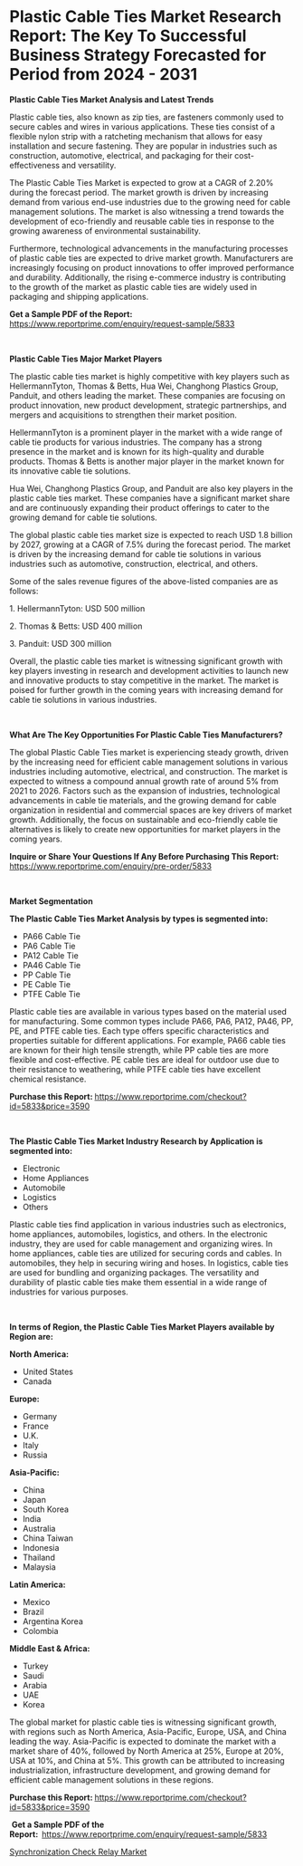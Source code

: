 <p><h1>Plastic Cable Ties Market Research Report: The Key To Successful Business Strategy Forecasted for Period from 2024 - 2031</h1></p><p><strong>Plastic Cable Ties Market Analysis and Latest Trends</strong></p>
<p><p>Plastic cable ties, also known as zip ties, are fasteners commonly used to secure cables and wires in various applications. These ties consist of a flexible nylon strip with a ratcheting mechanism that allows for easy installation and secure fastening. They are popular in industries such as construction, automotive, electrical, and packaging for their cost-effectiveness and versatility.</p><p>The Plastic Cable Ties Market is expected to grow at a CAGR of 2.20% during the forecast period. The market growth is driven by increasing demand from various end-use industries due to the growing need for cable management solutions. The market is also witnessing a trend towards the development of eco-friendly and reusable cable ties in response to the growing awareness of environmental sustainability.</p><p>Furthermore, technological advancements in the manufacturing processes of plastic cable ties are expected to drive market growth. Manufacturers are increasingly focusing on product innovations to offer improved performance and durability. Additionally, the rising e-commerce industry is contributing to the growth of the market as plastic cable ties are widely used in packaging and shipping applications.</p></p>
<p><strong>Get a Sample PDF of the Report:&nbsp;</strong> <a href="https://www.reportprime.com/enquiry/request-sample/5833">https://www.reportprime.com/enquiry/request-sample/5833</a></p>
<p>&nbsp;</p>
<p><strong>Plastic Cable Ties Major Market Players</strong></p>
<p><p>The plastic cable ties market is highly competitive with key players such as HellermannTyton, Thomas & Betts, Hua Wei, Changhong Plastics Group, Panduit, and others leading the market. These companies are focusing on product innovation, new product development, strategic partnerships, and mergers and acquisitions to strengthen their market position. </p><p>HellermannTyton is a prominent player in the market with a wide range of cable tie products for various industries. The company has a strong presence in the market and is known for its high-quality and durable products. Thomas & Betts is another major player in the market known for its innovative cable tie solutions. </p><p>Hua Wei, Changhong Plastics Group, and Panduit are also key players in the plastic cable ties market. These companies have a significant market share and are continuously expanding their product offerings to cater to the growing demand for cable tie solutions.</p><p>The global plastic cable ties market size is expected to reach USD 1.8 billion by 2027, growing at a CAGR of 7.5% during the forecast period. The market is driven by the increasing demand for cable tie solutions in various industries such as automotive, construction, electrical, and others.</p><p>Some of the sales revenue figures of the above-listed companies are as follows:</p><p>1. HellermannTyton: USD 500 million</p><p>2. Thomas & Betts: USD 400 million</p><p>3. Panduit: USD 300 million</p><p>Overall, the plastic cable ties market is witnessing significant growth with key players investing in research and development activities to launch new and innovative products to stay competitive in the market. The market is poised for further growth in the coming years with increasing demand for cable tie solutions in various industries.</p></p>
<p>&nbsp;</p>
<p><strong>What Are The Key Opportunities For Plastic Cable Ties Manufacturers?</strong></p>
<p><p>The global Plastic Cable Ties market is experiencing steady growth, driven by the increasing need for efficient cable management solutions in various industries including automotive, electrical, and construction. The market is expected to witness a compound annual growth rate of around 5% from 2021 to 2026. Factors such as the expansion of industries, technological advancements in cable tie materials, and the growing demand for cable organization in residential and commercial spaces are key drivers of market growth. Additionally, the focus on sustainable and eco-friendly cable tie alternatives is likely to create new opportunities for market players in the coming years.</p></p>
<p><strong>Inquire or Share Your Questions If Any Before Purchasing This Report:</strong> <a href="https://www.reportprime.com/enquiry/pre-order/5833">https://www.reportprime.com/enquiry/pre-order/5833</a></p>
<p>&nbsp;</p>
<p><strong>Market Segmentation</strong></p>
<p><strong>The Plastic Cable Ties Market Analysis by types is segmented into:</strong></p>
<p><ul><li>PA66 Cable Tie</li><li>PA6 Cable Tie</li><li>PA12 Cable Tie</li><li>PA46 Cable Tie</li><li>PP Cable Tie</li><li>PE Cable Tie</li><li>PTFE Cable Tie</li></ul></p>
<p><p>Plastic cable ties are available in various types based on the material used for manufacturing. Some common types include PA66, PA6, PA12, PA46, PP, PE, and PTFE cable ties. Each type offers specific characteristics and properties suitable for different applications. For example, PA66 cable ties are known for their high tensile strength, while PP cable ties are more flexible and cost-effective. PE cable ties are ideal for outdoor use due to their resistance to weathering, while PTFE cable ties have excellent chemical resistance.</p></p>
<p><strong>Purchase this Report:&nbsp;</strong><a href="https://www.reportprime.com/checkout?id=5833&price=3590">https://www.reportprime.com/checkout?id=5833&price=3590</a></p>
<p>&nbsp;</p>
<p><strong>The Plastic Cable Ties Market Industry Research by Application is segmented into:</strong></p>
<p><ul><li>Electronic</li><li>Home Appliances</li><li>Automobile</li><li>Logistics</li><li>Others</li></ul></p>
<p><p>Plastic cable ties find application in various industries such as electronics, home appliances, automobiles, logistics, and others. In the electronic industry, they are used for cable management and organizing wires. In home appliances, cable ties are utilized for securing cords and cables. In automobiles, they help in securing wiring and hoses. In logistics, cable ties are used for bundling and organizing packages. The versatility and durability of plastic cable ties make them essential in a wide range of industries for various purposes.</p></p>
<p>&nbsp;</p>
<p><strong>In terms of Region, the Plastic Cable Ties Market Players available by Region are:</strong></p>
<p>
    <p> <strong> North America: </strong>
        <ul>
            <li>United States</li>
            <li>Canada</li>
        </ul>
        </p> 
    <p> <strong> Europe: </strong>
        <ul>
            <li>Germany</li>
            <li>France</li>
            <li>U.K.</li>
            <li>Italy</li>
            <li>Russia</li>
        </ul>
        </p> 
    <p> <strong> Asia-Pacific: </strong>
        <ul>
            <li>China</li>
            <li>Japan</li>
            <li>South Korea</li>
            <li>India</li>
            <li>Australia</li>
            <li>China Taiwan</li>
            <li>Indonesia</li>
            <li>Thailand</li>
            <li>Malaysia</li>
        </ul>
        </p> 
    <p> <strong> Latin America: </strong>
        <ul>
            <li>Mexico</li>
            <li>Brazil</li>
            <li>Argentina Korea</li>
            <li>Colombia</li>
        </ul>
        </p> 
    <p> <strong> Middle East & Africa: </strong>
        <ul>
            <li>Turkey</li>
            <li>Saudi</li>
            <li>Arabia</li>
            <li>UAE</li>
            <li>Korea</li>
        </ul>
    </p>
    </p>
<p><p>The global market for plastic cable ties is witnessing significant growth, with regions such as North America, Asia-Pacific, Europe, USA, and China leading the way. Asia-Pacific is expected to dominate the market with a market share of 40%, followed by North America at 25%, Europe at 20%, USA at 10%, and China at 5%. This growth can be attributed to increasing industrialization, infrastructure development, and growing demand for efficient cable management solutions in these regions.</p></p>
<p><strong>Purchase this Report: </strong><a href="https://www.reportprime.com/checkout?id=5833&price=3590">https://www.reportprime.com/checkout?id=5833&price=3590</a></p>
<p>&nbsp;<strong>Get a Sample PDF of the Report:&nbsp;&nbsp;</strong><a href="https://www.reportprime.com/enquiry/request-sample/5833">https://www.reportprime.com/enquiry/request-sample/5833</a></p>
<p><strong></strong></p>
<p><p><a href="https://github.com/CliffMedina6/Market-Research-Report-List-4/blob/main/synchronization-check-relay-market.md">Synchronization Check Relay Market</a></p></p>